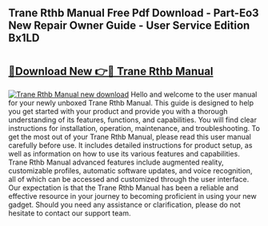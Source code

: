 ## Trane Rthb Manual Free Pdf Download - Part-Eo3 New Repair Owner Guide - User Service Edition Bx1LD

# <h2><a href="http://bc84773.oget.top/?id=Trane+Rthb+Manual">🔗Download New 👉🔴 Trane Rthb Manual</a></h2>

[![Trane Rthb Manual new download](https://i.imgur.com/5g1atiW.png)](http://bc84773.oget.top/?id=Trane+Rthb+Manual)
Hello and welcome to the user manual for your newly unboxed Trane Rthb Manual. This guide is designed to help you get started with your product and provide you with a thorough understanding of its features, functions, and capabilities. You will find clear instructions for installation, operation, maintenance, and troubleshooting. To get the most out of your Trane Rthb Manual, please read this user manual carefully before use. It includes detailed instructions for product setup, as well as information on how to use its various features and capabilities. Trane Rthb Manual advanced features include augmented reality, customizable profiles, automatic software updates, and voice recognition, all of which can be accessed and customized through the user interface. Our expectation is that the Trane Rthb Manual has been a reliable and effective resource in your journey to becoming proficient in using your new gadget. Should you need any assistance or clarification, please do not hesitate to contact our support team.
